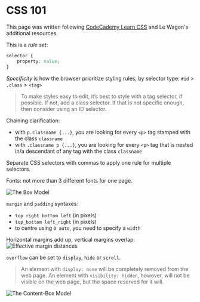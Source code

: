 # CSS 101

This page was written following [CodeCademy Learn CSS](https://www.codecademy.com/learn/learn-css/) and Le Wagon's additional resources.

This is a *rule set*:

``` css
selector {
	property: value;
}
```

*Specificity* is how the browser prioritize styling rules, by selector type: `#id` > `.class` > `<tag>`

> To make styles easy to edit, it’s best to style with a tag selector, if possible. If not, add a class selector. If that is not specific enough, then consider using an ID selector.

Chaining clarification:
* with `p.classname {...}`, you are looking for every `<p>` tag stamped with the class `classname`
* with `.classname p {...}`, you are looking for every `<p>` tag that is nested in/a descendant of any tag with the class `classname`

Separate CSS selectors with commas to apply one rule for multiple selectors.

Fonts: not more than 3 different fonts for one page.

![The Box Model](https://s3.amazonaws.com/codecademy-content/courses/freelance-1/unit-4/diagram-boxmodel.svg "The Box Model")

`margin` and `padding` syntaxes:
* `top right bottom left` (in pixels)
* `top_bottom left_right` (in pixels)
* to centre using `0 auto`, you need to specify a `width`

Horizontal margins add up, vertical margins overlap:
![Effective margin distances](https://s3.amazonaws.com/codecademy-content/courses/freelance-1/unit-4/diagram-verticalmargins.svg "Effective margin distances")

`overflow` can be set to `display`, `hide` or `scroll`.

> An element with `display: none` will be completely removed from the web page. An element with `visibility: hidden`, however, will not be visible on the web page, but the space reserved for it will.


![The Content-Box Model](https://s3.amazonaws.com/codecademy-content/courses/web-101/htmlcss1-diagram__contentbox.svg "The Content-Box Model")
